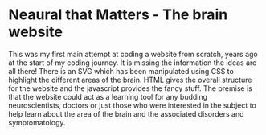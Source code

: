 # Neaural that Matters - The brain website

This was my first main attempt at coding a website from scratch, years ago at the start of my coding journey. It is missing the information the ideas are all there!
There is an SVG which has been manipulated using CSS to highlight the different areas of the brain. HTML gives the overall structure for the website and the javascript provides the fancy stuff. The premise is that the website
could act as a learning tool for any budding neuroscientists, doctors or just those who were interested in the subject to help learn
about the area of the brain and the associated disorders and symptomatology. 
